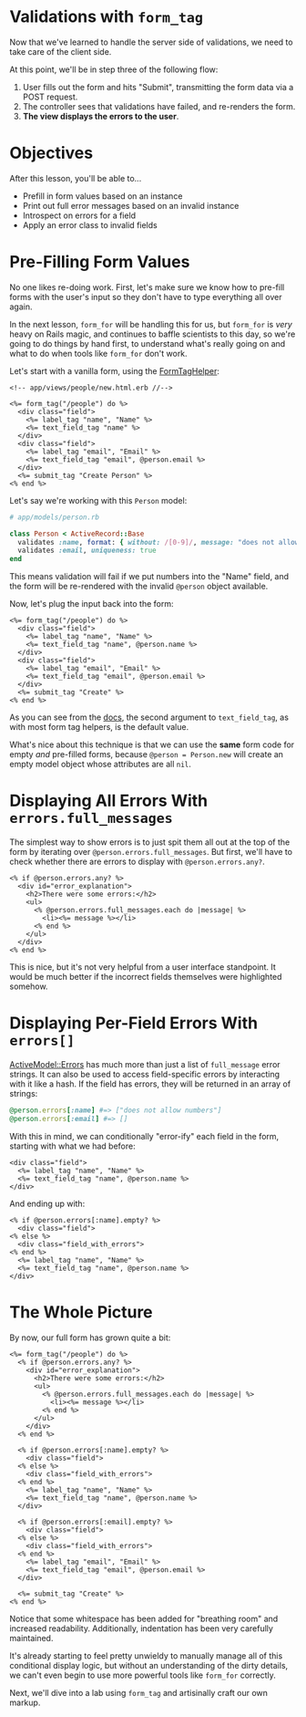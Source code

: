 # Validations with `form_tag`

Now that we've learned to handle the server side of validations, we need to
take care of the client side.

At this point, we'll be in step three of the following flow:

1. User fills out the form and hits "Submit", transmitting the form data via
   a POST request.
2. The controller sees that validations have failed, and re-renders the form.
3. **The view displays the errors to the user**.

# Objectives

After this lesson, you'll be able to...

- Prefill in form values based on an instance
- Print out full error messages based on an invalid instance
- Introspect on errors for a field
- Apply an error class to invalid fields


# Pre-Filling Form Values

No one likes re-doing work. First, let's make sure we know how to pre-fill
forms with the user's input so they don't have to type everything all over
again.

In the next lesson, `form_for` will be handling this for us, but `form_for`
is *very* heavy on Rails magic, and continues to baffle scientists to this day,
so we're going to do things by hand first, to understand what's really going on
and what to do when tools like `form_for` don't work.

Let's start with a vanilla form, using the [FormTagHelper][form_tag_helper]:

[form_tag_helper]: http://api.rubyonrails.org/classes/ActionView/Helpers/FormTagHelper.html

```erb
<!-- app/views/people/new.html.erb //-->

<%= form_tag("/people") do %>
  <div class="field">
    <%= label_tag "name", "Name" %>
    <%= text_field_tag "name" %>
  </div>
  <div class="field">
    <%= label_tag "email", "Email" %>
    <%= text_field_tag "email", @person.email %>
  </div>
  <%= submit_tag "Create Person" %>
<% end %>
```

Let's say we're working with this `Person` model:

```ruby
# app/models/person.rb

class Person < ActiveRecord::Base
  validates :name, format: { without: /[0-9]/, message: "does not allow numbers" }
  validates :email, uniqueness: true
end
```

This means validation will fail if we put numbers into the "Name" field, and
the form will be re-rendered with the invalid `@person` object available.

Now, let's plug the input back into the form:

```erb
<%= form_tag("/people") do %>
  <div class="field">
    <%= label_tag "name", "Name" %>
    <%= text_field_tag "name", @person.name %>
  </div>
  <div class="field">
    <%= label_tag "email", "Email" %>
    <%= text_field_tag "email", @person.email %>
  </div>
  <%= submit_tag "Create" %>
<% end %>
```

[text_field_tag]: http://api.rubyonrails.org/classes/ActionView/Helpers/FormTagHelper.html#method-i-text_field_tag

As you can see from the [docs][text_field_tag], the second argument to
`text_field_tag`, as with most form tag helpers, is the default value.

What's nice about this technique is that we can use the **same** form code for
empty *and* pre-filled forms, because `@person = Person.new` will create an
empty model object whose attributes are all `nil`.

# Displaying All Errors With `errors.full_messages`

The simplest way to show errors is to just spit them all out at the top of the
form by iterating over `@person.errors.full_messages`. But first, we'll have to
check whether there are errors to display with `@person.errors.any?`.

```erb
<% if @person.errors.any? %>
  <div id="error_explanation">
    <h2>There were some errors:</h2>
    <ul>
      <% @person.errors.full_messages.each do |message| %>
        <li><%= message %></li>
      <% end %>
    </ul>
  </div>
<% end %>
```

This is nice, but it's not very helpful from a user interface standpoint. It
would be much better if the incorrect fields themselves were highlighted
somehow.

# Displaying Per-Field Errors With `errors[]`

[ActiveModel::Errors][activemodel_errors] has much more than just a list of
`full_message` error strings. It can also be used to access field-specific
errors by interacting with it like a hash. If the field has errors, they will
be returned in an array of strings:

[activemodel_errors]: http://api.rubyonrails.org/classes/ActiveModel/Errors.html

```ruby
@person.errors[:name] #=> ["does not allow numbers"]
@person.errors[:email] #=> []
```

With this in mind, we can conditionally "error-ify" each field in the form,
starting with what we had before:

```erb
<div class="field">
  <%= label_tag "name", "Name" %>
  <%= text_field_tag "name", @person.name %>
</div>
```

And ending up with:

```erb
<% if @person.errors[:name].empty? %>
  <div class="field">
<% else %>
  <div class="field_with_errors">
<% end %>
  <%= label_tag "name", "Name" %>
  <%= text_field_tag "name", @person.name %>
</div>
```

# The Whole Picture

By now, our full form has grown quite a bit:

```erb
<%= form_tag("/people") do %>
  <% if @person.errors.any? %>
    <div id="error_explanation">
      <h2>There were some errors:</h2>
      <ul>
        <% @person.errors.full_messages.each do |message| %>
          <li><%= message %></li>
        <% end %>
      </ul>
    </div>
  <% end %>

  <% if @person.errors[:name].empty? %>
    <div class="field">
  <% else %>
    <div class="field_with_errors">
  <% end %>
    <%= label_tag "name", "Name" %>
    <%= text_field_tag "name", @person.name %>
  </div>

  <% if @person.errors[:email].empty? %>
    <div class="field">
  <% else %>
    <div class="field_with_errors">
  <% end %>
    <%= label_tag "email", "Email" %>
    <%= text_field_tag "email", @person.email %>
  </div>

  <%= submit_tag "Create" %>
<% end %>
```

Notice that some whitespace has been added for "breathing room" and increased
readability. Additionally, indentation has been very carefully maintained.

It's already starting to feel pretty unwieldy to manually manage all of this
conditional display logic, but without an understanding of the dirty details,
we can't even begin to use more powerful tools like `form_for` correctly.

Next, we'll dive into a lab using `form_tag` and artisinally craft our own
markup.
